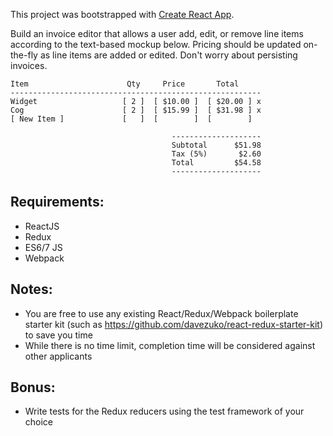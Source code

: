 This project was bootstrapped with [Create React App](https://github.com/facebookincubator/create-react-app).

Build an invoice editor that allows a user add, edit, or remove line items according to the text-based mockup below. Pricing should be updated on-the-fly as line items are added or edited. Don't worry about persisting invoices.
```
Item                      Qty     Price       Total
--------------------------------------------------------
Widget                   [ 2 ]  [ $10.00 ]  [ $20.00 ] x
Cog                      [ 2 ]  [ $15.99 ]  [ $31.98 ] x
[ New Item ]             [   ]  [        ]  [        ]

                                    --------------------
                                    Subtotal      $51.98
                                    Tax (5%)       $2.60
                                    Total         $54.58
                                    --------------------
```
## Requirements:

  - ReactJS
  - Redux
  - ES6/7 JS
  - Webpack

## Notes:

  - You are free to use any existing React/Redux/Webpack boilerplate starter kit (such as https://github.com/davezuko/react-redux-starter-kit) to save you time
  - While there is no time limit, completion time will be considered against other applicants

## Bonus:

  - Write tests for the Redux reducers using the test framework of your choice
